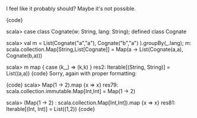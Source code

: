 I feel like it probably should? Maybe it's not possible.

{code}

scala> case class Cognate(w: String, lang: String);
defined class Cognate

scala> val m = List(Cognate("a","a"), Cognate("b","a") ).groupBy(_.lang);
m: scala.collection.Map[String,List[Cognate]] = Map(a -> List(Cognate(a,a), Cognate(b,a)))

scala> m map { case (k,_) => (k,k) }
res2: Iterable[(String, String)] = List((a,a))
{code}
Sorry, again with proper formatting:

{code}
scala> Map(1 -> 2).map {x => x}
res79: scala.collection.immutable.Map[Int,Int] = Map(1 -> 2)

scala> (Map(1 -> 2) : scala.collection.Map[Int,Int]).map {x => x}
res81: Iterable[(Int, Int)] = List((1,2))
{code}
